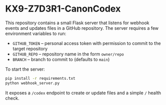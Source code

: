 # KX9-Z7D3R1-CanonCodex

This repository contains a small Flask server that listens for webhook events and updates files in a GitHub repository. The server requires a few environment variables to run:

- `GITHUB_TOKEN` – personal access token with permission to commit to the target repository
- `GITHUB_REPO` – repository name in the form `owner/repo`
- `BRANCH` – branch to commit to (defaults to `main`)

To start the server:

```bash
pip install -r requirements.txt
python webhook_server.py
```

It exposes a `/codex` endpoint to create or update files and a simple `/` health check.
